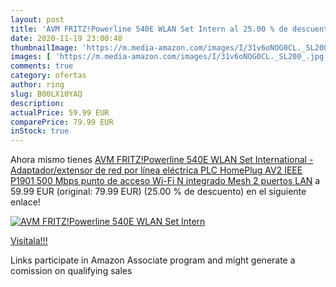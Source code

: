 ```yaml
---
layout: post
title: 'AVM FRITZ!Powerline 540E WLAN Set Intern al 25.00 % de descuento'
date: 2020-11-19 23:00:48
thumbnailImage: 'https://m.media-amazon.com/images/I/31v6oNOG0CL._SL200_.jpg'
images: [ 'https://m.media-amazon.com/images/I/31v6oNOG0CL._SL200_.jpg' ]
comments: true
category: ofertas
author: ring
slug: B00LX10YAQ
description:
actualPrice: 59.99 EUR
comparePrice: 79.99 EUR
inStock: true
---
```


Ahora mismo tienes [AVM FRITZ!Powerline 540E WLAN Set International - Adaptador/extensor de red por línea eléctrica  PLC  HomePlug AV2  IEEE P1901  500 Mbps  punto de acceso Wi-Fi N integrado  Mesh  2 puertos LAN](https://www.amazon.es/dp/B00LX10YAQ/?tag=tolees-21) a 59.99 EUR (original: 79.99 EUR) (25.00 %  de descuento) en el siguiente enlace!

[![AVM FRITZ!Powerline 540E WLAN Set Intern](https://m.media-amazon.com/images/I/31v6oNOG0CL._SL200_.jpg)](https://www.amazon.es/dp/B00LX10YAQ/?tag=tolees-21)

[Visítala!!!](https://www.amazon.es/dp/B00LX10YAQ/?tag=tolees-21)

Links participate in Amazon Associate program and might generate a comission on qualifying sales
